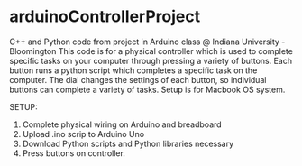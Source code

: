 # arduinoControllerProject
C++ and Python code from project in Arduino class @ Indiana University - Bloomington
This code is for a physical controller which is used to complete specific tasks on your computer through pressing a variety of buttons.
Each button runs a python script which completes a specific task on the computer. The dial changes the settings of each button,
so individual buttons can complete a variety of tasks. Setup is for Macbook OS system.

SETUP:
1. Complete physical wiring on Arduino and breadboard
2. Upload .ino scrip to Arduino Uno
3. Download Python scripts and Python libraries necessary
4. Press buttons on controller.
